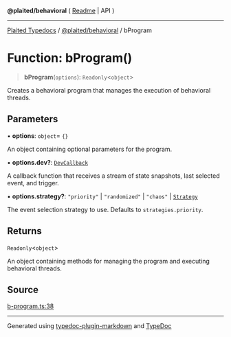 **@plaited/behavioral** ( [Readme](../README.md) \| API )

***

[Plaited Typedocs](../../../modules.md) / [@plaited/behavioral](../modules.md) / bProgram

# Function: bProgram()

> **bProgram**(`options`): `Readonly`\<`object`\>

Creates a behavioral program that manages the execution of behavioral threads.

## Parameters

▪ **options**: `object`= `{}`

An object containing optional parameters for the program.

▪ **options.dev?**: [`DevCallback`](../interfaces/DevCallback.md)

A callback function that receives a stream of state snapshots, last selected event, and trigger.

▪ **options.strategy?**: `"priority"` \| `"randomized"` \| `"chaos"` \| [`Strategy`](../type-aliases/Strategy.md)

The event selection strategy to use. Defaults to `strategies.priority`.

## Returns

`Readonly`\<`object`\>

An object containing methods for managing the program and executing behavioral threads.

## Source

[b-program.ts:38](https://github.com/plaited/plaited/blob/b151218/libs/behavioral/src/b-program.ts#L38)

***

Generated using [typedoc-plugin-markdown](https://www.npmjs.com/package/typedoc-plugin-markdown) and [TypeDoc](https://typedoc.org/)
